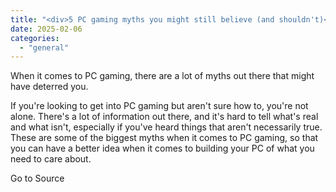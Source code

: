 ```yaml
---
title: "<div>5 PC gaming myths you might still believe (and shouldn't)</div>"
date: 2025-02-06
categories: 
  - "general"
---
```


When it comes to PC gaming, there are a lot of myths out there that might have deterred you.

If you're looking to get into PC gaming but aren't sure how to, you're not alone. There's a lot of information out there, and it's hard to tell what's real and what isn't, especially if you've heard things that aren't necessarily true. These are some of the biggest myths when it comes to PC gaming, so that you can have a better idea when it comes to building your PC of what you need to care about.

Go to Source
